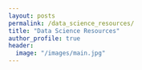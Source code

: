 ```yaml
---
layout: posts
permalink: /data_science_resources/
title: "Data Science Resources"
author_profile: true
header:
  image: "/images/main.jpg"
---
```

